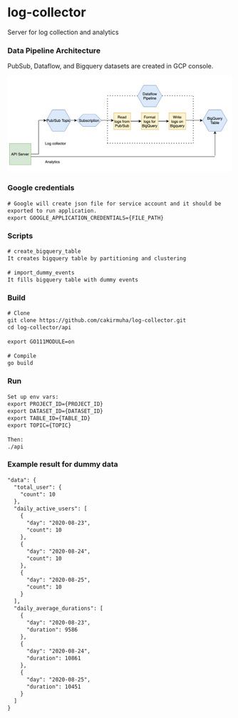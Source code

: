 # log-collector

Server for log collection and analytics

### Data Pipeline Architecture

PubSub, Dataflow, and Bigquery datasets are created in GCP console. 

![Pipeline](files/pipeline.png)

### Google credentials
    # Google will create json file for service account and it should be exported to run application.
    export GOOGLE_APPLICATION_CREDENTIALS={FILE_PATH}

### Scripts
    # create_bigquery_table
    It creates bigquery table by partitioning and clustering
    
    # import_dummy_events
    It fills bigquery table with dummy events

### Build

    # Clone
    git clone https://github.com/cakirmuha/log-collector.git
    cd log-collector/api

    export GO111MODULE=on

    # Compile
    go build

### Run
   
    Set up env vars:
    export PROJECT_ID={PROJECT_ID}
    export DATASET_ID={DATASET_ID}
    export TABLE_ID={TABLE_ID}
    export TOPIC={TOPIC}
    
    Then:
    ./api
 
 ### Example result for dummy data
    "data": {
      "total_user": {
        "count": 10
      },
      "daily_active_users": [
        {
          "day": "2020-08-23",
          "count": 10
        },
        {
          "day": "2020-08-24",
          "count": 10
        },
        {
          "day": "2020-08-25",
          "count": 10
        }
      ],
      "daily_average_durations": [
        {
          "day": "2020-08-23",
          "duration": 9586
        },
        {
          "day": "2020-08-24",
          "duration": 10861
        },
        {
          "day": "2020-08-25",
          "duration": 10451
        }
      ]
    }
